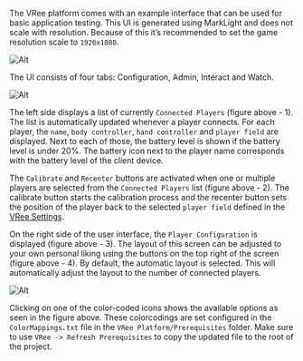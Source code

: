 The VRee platform comes with an example interface that can be used for basic application testing. This UI is generated using MarkLight and does not scale with resolution. Because of this it’s recommended to set the game resolution scale to `1920x1080`.

![Alt](/images/user-interface/full-hd-resolution.png "Setting the Unity game view to Full HD.")

The UI consists of four tabs: Configuration, Admin, Interact and Watch.

![Alt](/images/user-interface/overview.png "User interface overview.")

The left side displays a list of currently `Connected Players` (figure above - 1). The list is automatically updated whenever a player connects. For each player, the `name`, `body controller`, `hand controller` and `player field` are displayed. Next to each of those, the battery level is shown if the battery level is under 20%. The battery icon next to the player name corresponds with the battery level of the client device.

The `Calibrate` and `Recenter` buttons are activated when one or multiple players are selected from the `Connected Players` list (figure above - 2). The calibrate button starts the calibration process and the recenter button sets the position of the player back to the selected `player field` defined in the [VRee Settings](/vree-settings).

On the right side of the user interface, the `Player Configuration` is displayed (figure above - 3). The layout of this screen can be adjusted to your own personal liking using the buttons on the top right of the screen (figure above - 4). By default, the automatic layout is selected. This will automatically adjust the layout to the number of connected players.

![Alt](/images/user-interface/colormapped-settings.png "Settings mapped by color.")

Clicking on one of the color-coded icons shows the available options as seen in the figure above. These colorcodings are set configured in the `ColorMappings.txt` file in the `VRee Platform/Prerequisites` folder. Make sure to use `VRee -> Refresh Prerequisites` to copy the updated file to the root of the project. 